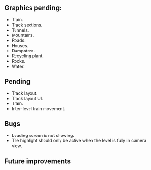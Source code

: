 ## Graphics pending:
- Train.
- Track sections.
- Tunnels.
- Mountains.
- Roads.
- Houses.
- Dumpsters.
- Recycling plant.
- Rocks.
- Water.

## Pending
- Track layout.
- Track layout UI.
- Train.
- Inter-level train movement.

## Bugs
- Loading screen is not showing.
- Tile highlight should only be active when the level is fully in camera view.

## Future improvements

